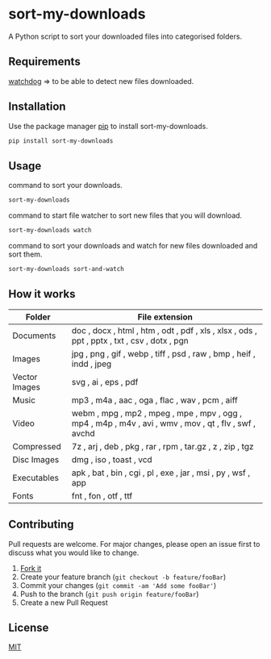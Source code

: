 # sort-my-downloads

A Python script to sort your downloaded files into categorised folders.

## Requirements
[watchdog](https://pypi.org/project/readme-cli/) => to be able to detect new files downloaded.

## Installation

Use the package manager [pip](https://pip.pypa.io/en/stable/) to install sort-my-downloads.

```bash
pip install sort-my-downloads
```

## Usage

command to sort your downloads.
```bash
sort-my-downloads 
```
command to start file watcher to sort new files that you will download.
```bash
sort-my-downloads watch
```
command to sort your downloads and watch for new files downloaded and sort them.
```bash
sort-my-downloads sort-and-watch
```
## How it works

| Folder  | File extension  |
|---|---|
|  Documents |  doc , docx , html , htm , odt , pdf , xls , xlsx , ods , ppt , pptx , txt , csv , dotx , pgn   |
| Images  |  jpg , png , gif , webp , tiff , psd , raw , bmp , heif , indd , jpeg   |
| Vector Images  |  svg , ai , eps , pdf   |
|  Music |  mp3 , m4a , aac , oga , flac , wav , pcm , aiff |
| Video  |  webm , mpg , mp2 , mpeg , mpe , mpv , ogg , mp4 , m4p , m4v , avi , wmv , mov , qt , flv , swf , avchd   |
|  Compressed |   7z , arj , deb , pkg , rar , rpm , tar.gz , z , zip , tgz  |
|  Disc Images |  dmg , iso , toast , vcd   |
| Executables  |  apk , bat , bin , cgi , pl , exe , jar , msi , py , wsf , app   |
|Fonts| fnt , fon , otf , ttf |

## Contributing
Pull requests are welcome. For major changes, please open an issue first to discuss what you would like to change.

1. [Fork it](<https://github.com/TebzaTheMan/sort-my-downloads/fork>)
2. Create your feature branch (`git checkout -b feature/fooBar`)
3. Commit your changes (`git commit -am 'Add some fooBar'`)
4. Push to the branch (`git push origin feature/fooBar`)
5. Create a new Pull Request

## License
[MIT](https://choosealicense.com/licenses/mit/)